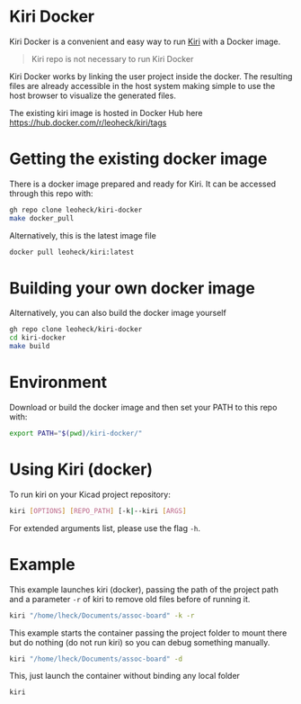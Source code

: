 
# Kiri Docker

Kiri Docker is a convenient and easy way to run [Kiri](https://github.com/leoheck/kiri) with a Docker image.

> Kiri repo is not necessary to run Kiri Docker

Kiri Docker works by linking the user project inside the docker. The resulting files are already accessible in the host system making simple to use the host browser to visualize the generated files.

The existing kiri image is hosted in Docker Hub here https://hub.docker.com/r/leoheck/kiri/tags

# Getting the existing docker image

There is a docker image prepared and ready for Kiri. It can be accessed through this repo with:

```bash
gh repo clone leoheck/kiri-docker
make docker_pull
```

Alternatively, this is the latest image file
```bash
docker pull leoheck/kiri:latest
```

# Building your own docker image

Alternatively, you can also build the docker image yourself

```bash
gh repo clone leoheck/kiri-docker
cd kiri-docker
make build
```

# Environment

Download or build the docker image and then set your PATH to this repo with:

```bash
export PATH="$(pwd)/kiri-docker/"
```

# Using Kiri (docker)

To run kiri on your Kicad project repository:

```bash
kiri [OPTIONS] [REPO_PATH] [-k|--kiri [ARGS]
```

For extended arguments list, please use the flag `-h`.

# Example

This example launches kiri (docker), passing the path of the project path and a parameter `-r` of kiri to remove old files before of running it.

```bash
kiri "/home/lheck/Documents/assoc-board" -k -r
```

This example starts the container passing the project folder to mount there but do nothing (do not run kiri) so you can debug something manually.

```bash
kiri "/home/lheck/Documents/assoc-board" -d
```

This, just launch the container without binding any local folder

```bash
kiri
```

